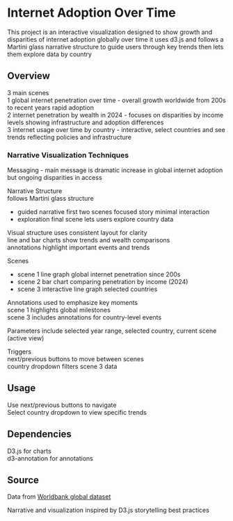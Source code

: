 # Internet Adoption Over Time

This project is an interactive visualization designed to show growth and disparities of internet adoption globally over time it uses d3.js and follows a Martini glass narrative structure to guide users through key trends then lets them explore data by country  

## Overview

3 main scenes  
1 global internet penetration over time - overall growth worldwide from 200s to recent years rapid adoption  
2 internet penetration by wealth in 2024 - focuses on disparities by income levels showing infrastructure and adoption differences  
3 internet usage over time by country - interactive, select countries and see trends reflecting policies and infrastructure  

### Narrative Visualization Techniques

Messaging - main message is dramatic increase in global internet adoption but ongoing disparities in access

Narrative Structure  
follows Martini glass structure  
- guided narrative first two scenes focused story minimal interaction  
- exploration final scene lets users explore country data  

Visual structure uses consistent layout for clarity  
line and bar charts show trends and wealth comparisons  
annotations highlight important events and trends  

Scenes  
- scene 1 line graph global internet penetration since 200s  
- scene 2 bar chart comparing penetration by income (2024)  
- scene 3 interactive line graph selected countries  

Annotations used to emphasize key moments  
scene 1 highlights global milestones  
scene 3 includes annotations for country-level events  

Parameters include selected year range, selected country, current scene (active view)  

Triggers  
next/previous buttons to move between scenes  
country dropdown filters scene 3 data  

## Usage

Use next/previous buttons to navigate  
Select country dropdown to view specific trends  

## Dependencies

D3.js for charts  
d3-annotation for annotations  

## Source

Data from [Worldbank global dataset](https://data.worldbank.org/indicator/IT.NET.USER.ZS)  

Narrative and visualization inspired by D3.js storytelling best practices  
